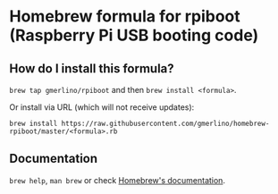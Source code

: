 # Homebrew formula for rpiboot (Raspberry Pi USB booting code)
## How do I install this formula?
`brew tap gmerlino/rpiboot` and then `brew install <formula>`.

Or install via URL (which will not receive updates):

```
brew install https://raw.githubusercontent.com/gmerlino/homebrew-rpiboot/master/<formula>.rb
```

## Documentation
`brew help`, `man brew` or check [Homebrew's documentation](https://github.com/Homebrew/brew/tree/master/share/doc/homebrew#readme).
